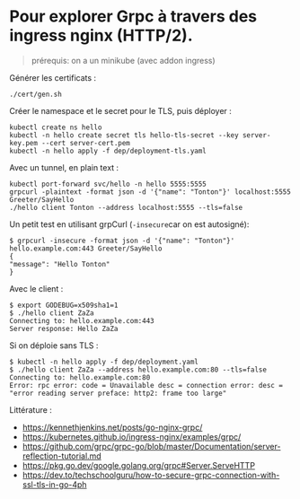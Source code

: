 
# Pour explorer Grpc à travers des ingress nginx (HTTP/2).

> prérequis: on a un minikube (avec addon ingress)


Générer les certificats :

```shell
./cert/gen.sh
```

Créer le namespace et le secret pour le TLS, puis déployer :

```shell
kubectl create ns hello
kubectl -n hello create secret tls hello-tls-secret --key server-key.pem --cert server-cert.pem
kubectl -n hello apply -f dep/deployment-tls.yaml
```

Avec un tunnel, en plain text :

```shell
kubectl port-forward svc/hello -n hello 5555:5555
grpcurl -plaintext -format json -d '{"name": "Tonton"}' localhost:5555 Greeter/SayHello
./hello client Tonton --address localhost:5555 --tls=false
```

Un petit test en utilisant grpCurl (`-insecure`car on est autosigné):

```shell
$ grpcurl -insecure -format json -d '{"name": "Tonton"}' hello.example.com:443 Greeter/SayHello
{
"message": "Hello Tonton"
}
```



Avec le client :

```shell
$ export GODEBUG=x509sha1=1
$ ./hello client ZaZa
Connecting to: hello.example.com:443
Server response: Hello ZaZa
```

Si on déploie sans TLS :

```shell
$ kubectl -n hello apply -f dep/deployment.yaml
$ ./hello client ZaZa --address hello.example.com:80 --tls=false
Connecting to: hello.example.com:80
Error: rpc error: code = Unavailable desc = connection error: desc = "error reading server preface: http2: frame too large"
```

Littérature :
- https://kennethjenkins.net/posts/go-nginx-grpc/
- https://kubernetes.github.io/ingress-nginx/examples/grpc/
- https://github.com/grpc/grpc-go/blob/master/Documentation/server-reflection-tutorial.md
- https://pkg.go.dev/google.golang.org/grpc#Server.ServeHTTP
- https://dev.to/techschoolguru/how-to-secure-grpc-connection-with-ssl-tls-in-go-4ph
